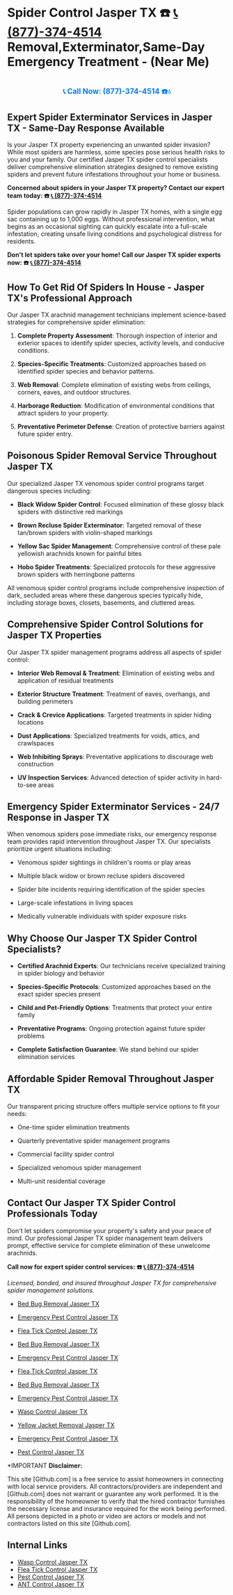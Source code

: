 # Spider Control Jasper TX ☎️ [📞 (877)-374-4514](https://pest-control-4514.netlify.app) Removal,Exterminator,Same-Day Emergency Treatment - (Near Me)
# 

<p align="center" style="font-size: 1.2em; font-weight: bold; margin: 20px 0;">
  <a href="https://pest-control-4514.netlify.app" target="_blank" style="color: #007BFF; text-decoration: none;">📞 Call Now: (877)-374-4514 ☎️💧</a>
</p>

## Expert Spider Exterminator Services in Jasper TX - Same-Day Response Available

Is your Jasper TX property experiencing an unwanted spider invasion? While most spiders are harmless, some species pose serious health risks to you and your family. Our certified Jasper TX spider control specialists deliver comprehensive elimination strategies designed to remove existing spiders and prevent future infestations throughout your home or business.

**Concerned about spiders in your Jasper TX property? Contact our expert team today: ☎️ [📞 (877)-374-4514](https://pest-control-4514.netlify.app)**

Spider populations can grow rapidly in Jasper TX homes, with a single egg sac containing up to 1,000 eggs. Without professional intervention, what begins as an occasional sighting can quickly escalate into a full-scale infestation, creating unsafe living conditions and psychological distress for residents.

**Don't let spiders take over your home! Call our Jasper TX spider experts now: ☎️ [📞 (877)-374-4514](https://pest-control-4514.netlify.app)**

## How To Get Rid Of Spiders In House - Jasper TX's Professional Approach

Our Jasper TX arachnid management technicians implement science-based strategies for comprehensive spider elimination:

1. **Complete Property Assessment**: Thorough inspection of interior and exterior spaces to identify spider species, activity levels, and conducive conditions.

2. **Species-Specific Treatments**: Customized approaches based on identified spider species and behavior patterns.

3. **Web Removal**: Complete elimination of existing webs from ceilings, corners, eaves, and outdoor structures.

4. **Harborage Reduction**: Modification of environmental conditions that attract spiders to your property.

5. **Preventative Perimeter Defense**: Creation of protective barriers against future spider entry.

## Poisonous Spider Removal Service Throughout Jasper TX

Our specialized Jasper TX venomous spider control programs target dangerous species including:

- **Black Widow Spider Control**: Focused elimination of these glossy black spiders with distinctive red markings

- **Brown Recluse Spider Exterminator**: Targeted removal of these tan/brown spiders with violin-shaped markings

- **Yellow Sac Spider Management**: Comprehensive control of these pale yellowish arachnids known for painful bites

- **Hobo Spider Treatments**: Specialized protocols for these aggressive brown spiders with herringbone patterns

All venomous spider control programs include comprehensive inspection of dark, secluded areas where these dangerous species typically hide, including storage boxes, closets, basements, and cluttered areas.

## Comprehensive Spider Control Solutions for Jasper TX Properties

Our Jasper TX spider management programs address all aspects of spider control:

- **Interior Web Removal & Treatment**: Elimination of existing webs and application of residual treatments

- **Exterior Structure Treatment**: Treatment of eaves, overhangs, and building perimeters

- **Crack & Crevice Applications**: Targeted treatments in spider hiding locations

- **Dust Applications**: Specialized treatments for voids, attics, and crawlspaces

- **Web Inhibiting Sprays**: Preventative applications to discourage web construction

- **UV Inspection Services**: Advanced detection of spider activity in hard-to-see areas

## Emergency Spider Exterminator Services - 24/7 Response in Jasper TX

When venomous spiders pose immediate risks, our emergency response team provides rapid intervention throughout Jasper TX. Our specialists prioritize urgent situations including:

- Venomous spider sightings in children's rooms or play areas

- Multiple black widow or brown recluse spiders discovered

- Spider bite incidents requiring identification of the spider species

- Large-scale infestations in living spaces

- Medically vulnerable individuals with spider exposure risks

## Why Choose Our Jasper TX Spider Control Specialists?

- **Certified Arachnid Experts**: Our technicians receive specialized training in spider biology and behavior

- **Species-Specific Protocols**: Customized approaches based on the exact spider species present

- **Child and Pet-Friendly Options**: Treatments that protect your entire family

- **Preventative Programs**: Ongoing protection against future spider problems

- **Complete Satisfaction Guarantee**: We stand behind our spider elimination services

## Affordable Spider Removal Throughout Jasper TX

Our transparent pricing structure offers multiple service options to fit your needs:

- One-time spider elimination treatments

- Quarterly preventative spider management programs

- Commercial facility spider control

- Specialized venomous spider management

- Multi-unit residential coverage

## Contact Our Jasper TX Spider Control Professionals Today

Don't let spiders compromise your property's safety and your peace of mind. Our professional Jasper TX spider management team delivers prompt, effective service for complete elimination of these unwelcome arachnids.

**Call now for expert spider control services: ☎️ [📞 (877)-374-4514](https://pest-control-4514.netlify.app)**

*Licensed, bonded, and insured throughout Jasper TX for comprehensive spider management solutions.*


- [Bed Bug Removal Jasper TX](https://github.com/allyoucaneatsushiin/pest-control/blob/main/Bed-Bug-Removal-Jasper-TX-877-374-4514-Exterminator-Same-Day-Emergency-Treatment-Near-Me.md)
- [Emergency Pest Control Jasper TX](https://github.com/allyoucaneatsushiin/pest-control/blob/main/Emergency-Pest-Control-Jasper-TX-877-374-4514-24-7-Fast-Response-Near-Me.md)
- [Flea Tick Control Jasper TX](https://github.com/allyoucaneatsushiin/pest-control/blob/main/Flea-Tick-Control-Jasper-TX-877-374-4514-Removal-Exterminator-Same-Day-Emergency-Treatment-Near-Me.md)


- [Bed Bug Removal Jasper TX](https://github.com/allyoucaneatsushiin/pest-control/blob/main/Bed-Bug-Removal-Jasper-TX-877-374-4514-Exterminator-Same-Day-Emergency-Treatment-Near-Me.md)
- [Emergency Pest Control Jasper TX](https://github.com/allyoucaneatsushiin/pest-control/blob/main/Emergency-Pest-Control-Jasper-TX-877-374-4514-24-7-Fast-Response-Near-Me.md)
- [Flea Tick Control Jasper TX](https://github.com/allyoucaneatsushiin/pest-control/blob/main/Flea-Tick-Control-Jasper-TX-877-374-4514-Removal-Exterminator-Same-Day-Emergency-Treatment-Near-Me.md)


- [Bed Bug Removal Jasper TX](https://github.com/allyoucaneatsushiin/pest-control/blob/main/Bed-Bug-Removal-Jasper-TX-877-374-4514-Exterminator-Same-Day-Emergency-Treatment-Near-Me.md)
- [Emergency Pest Control Jasper TX](https://github.com/allyoucaneatsushiin/pest-control/blob/main/Emergency-Pest-Control-Jasper-TX-877-374-4514-24-7-Fast-Response-Near-Me.md)
- [Wasp Control Jasper TX](https://github.com/allyoucaneatsushiin/pest-control/blob/main/Wasp-Control-Jasper-TX-877-374-4514-Removal-Exterminator-Same-Day-Emergency-Treatment-Near-Me.md)


- [Yellow Jacket Removal Jasper TX](https://github.com/allyoucaneatsushiin/pest-control/blob/main/Yellow-Jacket-Removal-Jasper-TX-877-374-4514-Exterminator-Same-Day-Emergency-Treatment-Near-Me.md)
- [Emergency Pest Control Jasper TX](https://github.com/allyoucaneatsushiin/pest-control/blob/main/Emergency-Pest-Control-Jasper-TX-877-374-4514-24-7-Fast-Response-Near-Me.md)
- [Pest Control Jasper TX](https://github.com/allyoucaneatsushiin/pest-control/blob/main/Pest-Control-Jasper-TX-877-374-4514-Exterminator-Same-Day-Emergency-Treatment-Near-Me.md)


*IMPORTANT **Disclaimer:**  

This site [Github.com] is a free service to assist homeowners in connecting with local service providers. All contractors/providers are independent and [Github.com] does not warrant or guarantee any work performed. It is the responsibility of the homeowner to verify that the hired contractor furnishes the necessary license and insurance required for the work being performed. All persons depicted in a photo or video are actors or models and not contractors listed on this site [Github.com].


## Internal Links
- [Wasp Control Jasper TX](https://github.com/allyoucaneatsushiin/pest-control/blob/main/Wasp-Control-Jasper-TX-877-374-4514-Removal-Exterminator-Same-Day-Emergency-Treatment-Near-Me.md)
- [Flea Tick Control Jasper TX](https://github.com/allyoucaneatsushiin/pest-control/blob/main/Flea-Tick-Control-Jasper-TX-877-374-4514-Removal-Exterminator-Same-Day-Emergency-Treatment-Near-Me.md)
- [Pest Control Jasper TX](https://github.com/allyoucaneatsushiin/pest-control/blob/main/Pest-Control-Jasper-TX-877-374-4514-Exterminator-Same-Day-Emergency-Treatment-Near-Me.md)
- [ANT Control Jasper TX](https://github.com/allyoucaneatsushiin/pest-control/blob/main/ANT-Control-Jasper-TX-877-374-4514-Prevention-Extermination-Same-Day-Emergency-Treatment-Near-Me.md)
